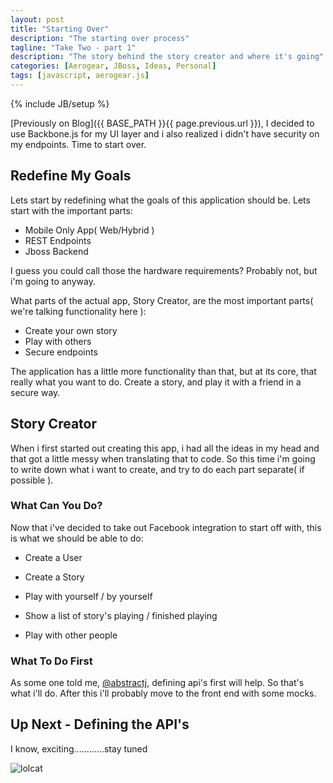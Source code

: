 ```yaml
---
layout: post
title: "Starting Over"
description: "The starting over process"
tagline: "Take Two - part 1"
description: "The story behind the story creator and where it's going"
categories: [Aerogear, JBoss, Ideas, Personal]
tags: [javascript, aerogear.js]
---
```


{% include JB/setup %}

[Previously on Blog]({{ BASE_PATH }}{{ page.previous.url }}),  I decided to use Backbone.js for my UI layer and i also realized i didn't have security on my endpoints.  Time to start over.

## Redefine My Goals

Lets start by redefining what the goals of this application should be.  Lets start with the important parts:

* Mobile Only App( Web/Hybrid )
* REST Endpoints
* Jboss Backend

I guess you could call those the hardware requirements?  Probably not, but i'm going to anyway.

What parts of the actual app, Story Creator, are the most important parts( we're talking functionality here ):

* Create your own story
* Play with others
* Secure endpoints

The application has a little more functionality than that, but at its core,  that really what you want to do.  Create a story, and play it with a friend in a secure way.

## Story Creator

When i first started out creating this app, i had all the ideas in my head and that got a little messy when translating that to code.  So this time i'm going to write down what i want to create, and try to do each part separate( if possible ).

### What Can You Do?

Now that i've decided to take out Facebook integration to start off with, this is what we should be able to do:

* Create a User

* Create a Story

* Play with yourself / by yourself

* Show a list of story's playing / finished playing

* Play with other people

### What To Do First

As some one told me, [@abstractj](https://twitter.com/abstractj), defining api's first will help.  So that's what i'll do.  After this i'll probably move to the front end with some mocks.

## Up Next - Defining the API's

I know,  exciting............stay tuned

![lolcat](https://i.chzbgr.com/completestore/12/10/1/RVrGhFs-8EuRiLku_KD9pw2.jpg)
